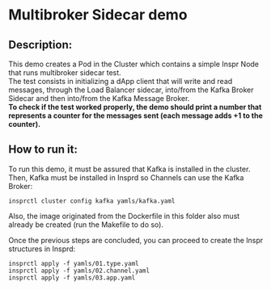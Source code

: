 # Multibroker Sidecar demo  

## Description:
This demo creates a Pod in the Cluster which contains a simple Inspr Node that runs multibroker sidecar test.  
The test consists in initializing a dApp client that will write and read messages, through the Load Balancer sidecar, into/from the Kafka Broker Sidecar and then into/from the Kafka Message Broker.  
**To check if the test worked properly, the demo should print a number that represents a counter for the messages sent (each message adds +1 to the counter).**

## How to run it:  
To run this demo, it must be assured that Kafka is installed in the cluster. Then, Kafka must be installed in Insprd so Channels can use the Kafka Broker:  
```
insprctl cluster config kafka yamls/kafka.yaml
```  

Also, the image originated from the Dockerfile in this folder also must already be created (run the Makefile to do so).  

Once the previous steps are concluded, you can proceed to create the Inspr structures in Insprd:  
```
insprctl apply -f yamls/01.type.yaml
insprctl apply -f yamls/02.channel.yaml
insprctl apply -f yamls/03.app.yaml
```
